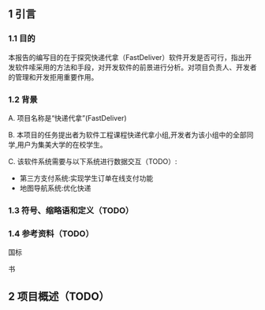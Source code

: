 ## 1 引言

### 1.1 目的

本报告的编写目的在于探究快递代拿（FastDeliver）软件开发是否可行，指出开发软件嗦采用的方法和手段，对开发软件的前景进行分析。对项目负责人、开发者的管理和开发拒用重要作用。

### 1.2 背景

A. 项目名称是“快递代拿”(FastDeliver)

B. 本项目的任务提出者为软件工程课程快递代拿小组,开发者为该小组中的全部同学,用户为集美大学的在校学生。

C. 该软件系统需要与以下系统进行数据交互（TODO）:

* 第三方支付系统:实现学生订单在线支付功能
* 地图导航系统:优化快递

### 1.3 符号、缩略语和定义（TODO）

### 1.4 参考资料（TODO）

国标

书

## 2 项目概述（TODO）


